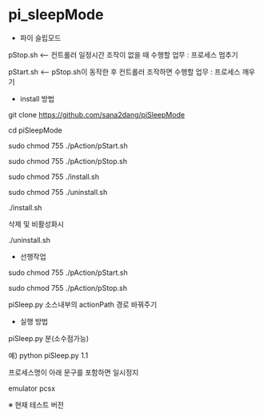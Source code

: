 # pi_sleepMode
- 파이 슬립모드

pStop.sh <-- 컨트롤러 일정시간 조작이 없을 때 수행할 업무 : 프로세스 멈추기

pStart.sh <-- pStop.sh이 동작한 후 컨트롤러 조작하면 수행할 업무 : 프로세스 깨우기




- install 방법

git clone https://github.com/sana2dang/piSleepMode

cd piSleepMode

sudo chmod 755 ./pAction/pStart.sh

sudo chmod 755 ./pAction/pStop.sh

sudo chmod 755 ./install.sh

sudo chmod 755 ./uninstall.sh

./install.sh



삭제 및 비활성화시

./uninstall.sh


- 선행작업

sudo chmod 755 ./pAction/pStart.sh

sudo chmod 755 ./pAction/pStop.sh


piSleep.py 소스내부의 actionPath 경로 바꿔주기


- 실행 방법

piSleep.py 분(소수점가능)


예) python piSleep.py 1.1




프로세스명이 아래 문구를 포함하면 일시정지

emulator
pcsx



※ 현재 테스트 버전
